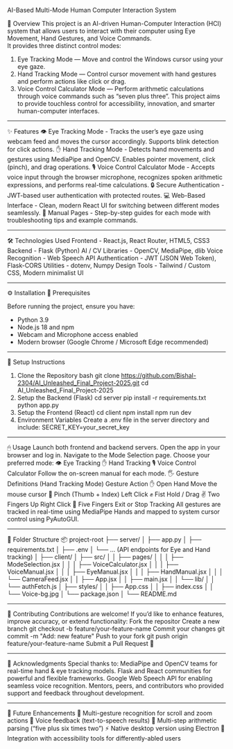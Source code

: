 AI-Based Multi-Mode Human Computer Interaction System

🧩 Overview
This project is an AI-driven Human-Computer Interaction (HCI) system that allows users to interact with their computer using Eye Movement, Hand Gestures, and Voice Commands.  
It provides three distinct control modes:
1. Eye Tracking Mode — Move and control the Windows cursor using your eye gaze.  
2. Hand Tracking Mode — Control cursor movement with hand gestures and perform actions like click or drag.  
3. Voice Control Calculator Mode — Perform arithmetic calculations through voice commands such as “seven plus three”.
This project aims to provide touchless control for accessibility, innovation, and smarter human-computer interfaces.

---

✨ Features
👁 Eye Tracking Mode - Tracks the user’s eye gaze using webcam feed and moves the cursor accordingly. Supports blink detection for click actions. 
✋ Hand Tracking Mode - Detects hand movements and gestures using MediaPipe and OpenCV. Enables pointer movement, click (pinch), and drag operations. 
🎙 Voice Control Calculator Mode - Accepts voice input through the browser microphone, recognizes spoken arithmetic expressions, and performs real-time calculations. 
🔒 Secure Authentication - JWT-based user authentication with protected routes. 
💻 Web-Based Interface - Clean, modern React UI for switching between different modes seamlessly. 
📖 Manual Pages - Step-by-step guides for each mode with troubleshooting tips and example commands. 

---

 🛠 Technologies Used
 Frontend - React.js, React Router, HTML5, CSS3 
 Backend - Flask (Python) 
 AI / CV Libraries - OpenCV, MediaPipe, dlib 
 Voice Recognition - Web Speech API
 Authentication - JWT (JSON Web Token), Flask-CORS 
 Utilities - dotenv, Numpy 
 Design Tools - Tailwind / Custom CSS, Modern minimalist UI 

---

⚙ Installation
🔧 Prerequisites

Before running the project, ensure you have:
- Python 3.9
- Node.js 18 and npm
- Webcam and Microphone access enabled
- Modern browser (Google Chrome / Microsoft Edge recommended)

---

🧱 Setup Instructions
 1. Clone the Repository
bash
git clone https://github.com/Bishal-2304/AI_Unleashed_Final_Project-2025.git
cd AI_Unleashed_Final_Project-2025
2. Setup the Backend (Flask)
cd server
pip install -r requirements.txt
python app.py
3. Setup the Frontend (React)
cd client
npm install
npm run dev
4. Environment Variables
Create a .env file in the server directory and include:
SECRET_KEY=your_secret_key

---

🖱 Usage
Launch both frontend and backend servers.
Open the app in your browser and log in.
Navigate to the Mode Selection page.
Choose your preferred mode:
👁 Eye Tracking
✋ Hand Tracking
🎙 Voice Control Calculator
Follow the on-screen manual for each mode.
🖐 Gesture Definitions (Hand Tracking Mode)
Gesture	Action
✋ Open Hand	Move the mouse cursor
🤏 Pinch (Thumb + Index)	Left Click
✊ Fist	Hold / Drag
✌ Two Fingers Up	Right Click
🖖 Five Fingers	Exit or Stop Tracking
All gestures are tracked in real-time using MediaPipe Hands and mapped to system cursor control using PyAutoGUI.

---

📂 Folder Structure
📦 project-root
├── server/
│   ├── app.py
│   ├── requirements.txt
│   ├── .env
│   └── ... (API endpoints for Eye and Hand tracking)
│
├── client/
│   ├── src/
│   │   ├── pages/
│   │   │   ├── ModeSelection.jsx
│   │   │   ├── VoiceCalculator.jsx
│   │   │   ├── VoiceManual.jsx
│   │   │   ├── EyeManual.jsx
│   │   │   ├── HandManual.jsx
│   │   │   └── CameraFeed.jsx
│   │   ├── App.jsx
│   │   ├── main.jsx
│   │   └── lib/
│   │       └── authFetch.js
│   ├── styles/
│   │   ├── App.css
│   │   ├── index.css
│   │   └── Voice-bg.jpg
│   └── package.json
│
└── README.md

---

🤝 Contributing
Contributions are welcome!
If you’d like to enhance features, improve accuracy, or extend functionality:
Fork the repositor
Create a new branch
git checkout -b feature/your-feature-name
Commit your changes
git commit -m "Add: new feature"
Push to your fork
git push origin feature/your-feature-name
Submit a Pull Request 🚀

---

🙏 Acknowledgments
Special thanks to:
MediaPipe and OpenCV teams for real-time hand & eye tracking models.
Flask and React communities for powerful and flexible frameworks.
Google Web Speech API for enabling seamless voice recognition.
Mentors, peers, and contributors who provided support and feedback throughout development.

---

🧠 Future Enhancements
📡 Multi-gesture recognition for scroll and zoom actions
💬 Voice feedback (text-to-speech results)
🧾 Multi-step arithmetic parsing (“five plus six times two”)
⚡ Native desktop version using Electron
🤖 Integration with accessibility tools for differently-abled users
